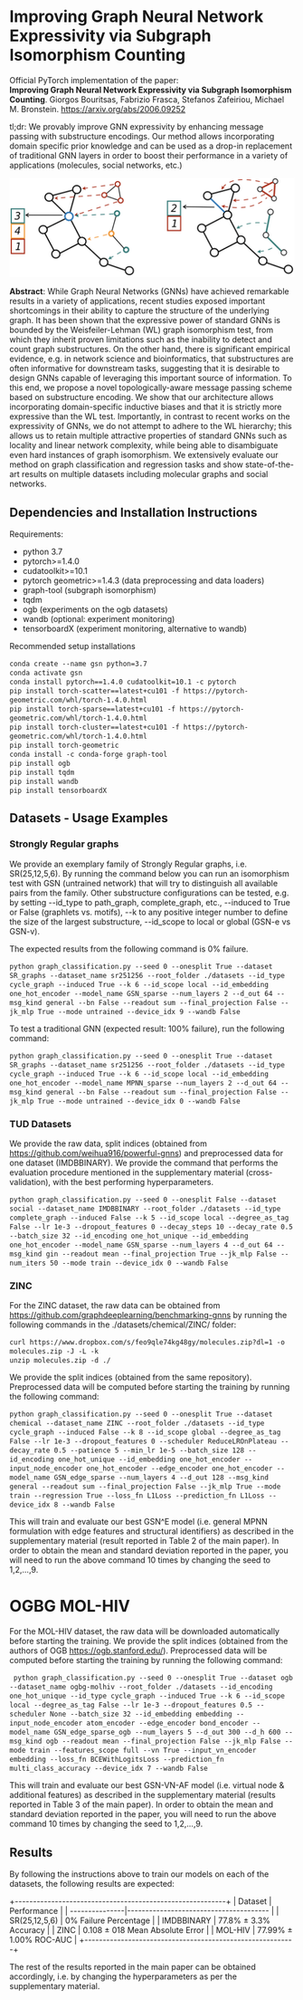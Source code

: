 # Improving Graph Neural Network Expressivity via Subgraph Isomorphism Counting

Official PyTorch implementation of the paper:  
**Improving Graph Neural Network Expressivity via Subgraph Isomorphism Counting**. 
Giorgos Bouritsas, Fabrizio Frasca, Stefanos Zafeiriou, Michael M. Bronstein. 
https://arxiv.org/abs/2006.09252

tl;dr: We provably improve GNN expressivity by enhancing message passing with substructure encodings. Our method allows incorporating domain specific prior knowledge and can be used as a drop-in replacement of traditional GNN layers in order to boost their performance in a variety of applications (molecules, social networks, etc.)

![paper figure](images/matching_orbits.png)

**Abstract**: While Graph Neural Networks (GNNs) have achieved remarkable results in a
variety of applications, recent studies exposed important shortcomings in their
ability to capture the structure of the underlying graph. It has been shown that
the expressive power of standard GNNs is bounded by the Weisfeiler-Lehman
(WL) graph isomorphism test, from which they inherit proven limitations such
as the inability to detect and count graph substructures. On the other hand, there
is significant empirical evidence, e.g. in network science and bioinformatics,
that substructures are often informative for downstream tasks, suggesting that
it is desirable to design GNNs capable of leveraging this important source of
information. To this end, we propose a novel topologically-aware message passing
scheme based on substructure encoding. We show that our architecture allows
incorporating domain-specific inductive biases and that it is strictly more expressive
than the WL test. Importantly, in contrast to recent works on the expressivity
of GNNs, we do not attempt to adhere to the WL hierarchy; this allows us to
retain multiple attractive properties of standard GNNs such as locality and linear
network complexity, while being able to disambiguate even hard instances of graph
isomorphism. We extensively evaluate our method on graph classification and
regression tasks and show state-of-the-art results on multiple datasets including
molecular graphs and social networks.

## Dependencies and Installation Instructions

Requirements:
- python 3.7
- pytorch>=1.4.0
- cudatoolkit>=10.1
- pytorch geometric>=1.4.3 (data preprocessing and data loaders)
- graph-tool (subgraph isomorphism)
- tqdm
- ogb (experiments on the ogb datasets)
- wandb (optional: experiment monitoring)
- tensorboardX (experiment monitoring, alternative to wandb)

Recommended setup installations
```
conda create --name gsn python=3.7
conda activate gsn
conda install pytorch==1.4.0 cudatoolkit=10.1 -c pytorch
pip install torch-scatter==latest+cu101 -f https://pytorch-geometric.com/whl/torch-1.4.0.html
pip install torch-sparse==latest+cu101 -f https://pytorch-geometric.com/whl/torch-1.4.0.html
pip install torch-cluster==latest+cu101 -f https://pytorch-geometric.com/whl/torch-1.4.0.html
pip install torch-geometric
conda install -c conda-forge graph-tool
pip install ogb
pip install tqdm
pip install wandb
pip install tensorboardX

```
## Datasets - Usage Examples

### Strongly Regular graphs

We provide an exemplary family of Strongly Regular graphs, i.e. SR(25,12,5,6). By running the command below you can run an isomorphism test with GSN (untrained network) that will try to distinguish all available pairs from the family. Other substructure configurations can be tested, e.g. by setting --id_type to path_graph, complete_graph, etc., --induced to True or False (graphlets vs. motifs), --k to any positive integer number to define the size of the largest substructure, --id_scope to local or global (GSN-e vs GSN-v).

The expected results from the following command is 0% failure.
```Cycle GSN-e (6-length graphlet cycles)
python graph_classification.py --seed 0 --onesplit True --dataset SR_graphs --dataset_name sr251256 --root_folder ./datasets --id_type cycle_graph --induced True --k 6 --id_scope local --id_embedding one_hot_encoder --model_name GSN_sparse --num_layers 2 --d_out 64 --msg_kind general --bn False --readout sum --final_projection False --jk_mlp True --mode untrained --device_idx 9 --wandb False
```

To test a traditional GNN (expected result: 100% failure), run the following command:
```traditional GNN (equiv. to 1-WL)
python graph_classification.py --seed 0 --onesplit True --dataset SR_graphs --dataset_name sr251256 --root_folder ./datasets --id_type cycle_graph --induced True --k 6 --id_scope local --id_embedding one_hot_encoder --model_name MPNN_sparse --num_layers 2 --d_out 64 --msg_kind general --bn False --readout sum --final_projection False --jk_mlp True --mode untrained --device_idx 0 --wandb False
```

### TUD Datasets

We provide the raw data, split indices (obtained from https://github.com/weihua916/powerful-gnns) and preprocessed data for one dataset (IMDBBINARY). We provide the command that performs the evaluation procedure mentioned in the supplementary material (cross-validation), with the best performing hyperparameters.

```
python graph_classification.py --seed 0 --onesplit False --dataset social --dataset_name IMDBBINARY --root_folder ./datasets --id_type complete_graph --induced False --k 5 --id_scope local --degree_as_tag False --lr 1e-3 --dropout_features 0 --decay_steps 10 --decay_rate 0.5 --batch_size 32 --id_encoding one_hot_unique --id_embedding one_hot_encoder --model_name GSN_sparse --num_layers 4 --d_out 64 --msg_kind gin --readout mean --final_projection True --jk_mlp False --num_iters 50 --mode train --device_idx 0 --wandb False
```

### ZINC

For the ZINC dataset, the raw data can be obtained from https://github.com/graphdeeplearning/benchmarking-gnns by running the following commands in the ./datasets/chemical/ZINC/ folder:
```
curl https://www.dropbox.com/s/feo9qle74kg48gy/molecules.zip?dl=1 -o molecules.zip -J -L -k
unzip molecules.zip -d ./
```
We provide the split indices (obtained from the same repository). Preprocessed data will be computed before starting the training by running the following command:
```
python graph_classification.py --seed 0 --onesplit True --dataset chemical --dataset_name ZINC --root_folder ./datasets --id_type cycle_graph --induced False --k 8 --id_scope global --degree_as_tag False --lr 1e-3 --dropout_features 0 --scheduler ReduceLROnPlateau --decay_rate 0.5 --patience 5 --min_lr 1e-5 --batch_size 128 --id_encoding one_hot_unique --id_embedding one_hot_encoder --input_node_encoder one_hot_encoder --edge_encoder one_hot_encoder --model_name GSN_edge_sparse --num_layers 4 --d_out 128 --msg_kind general --readout sum --final_projection False --jk_mlp True --mode train --regression True --loss_fn L1Loss --prediction_fn L1Loss --device_idx 8 --wandb False
```

This will train and evaluate our best GSN^E model (i.e. general MPNN formulation with edge features and structural identifiers) as described in the supplementary material (result reported in Table 2 of the main paper). In order to obtain the mean and standard deviation reported in the paper, you will need to run the above command 10 times by changing the seed to 1,2,...,9.

# OGBG MOL-HIV

For the MOL-HIV dataset, the raw data will be downloaded automatically before starting the training. We provide the split indices (obtained from the authors of OGB https://ogb.stanford.edu/). Preprocessed data will be computed before starting the training by running the following command:
```
 python graph_classification.py --seed 0 --onesplit True --dataset ogb --dataset_name ogbg-molhiv --root_folder ./datasets --id_encoding one_hot_unique --id_type cycle_graph --induced True --k 6 --id_scope local --degree_as_tag False --lr 1e-3 --dropout_features 0.5 --scheduler None --batch_size 32 --id_embedding embedding --input_node_encoder atom_encoder --edge_encoder bond_encoder --model_name GSN_edge_sparse_ogb --num_layers 5 --d_out 300 --d_h 600 --msg_kind ogb --readout mean --final_projection False --jk_mlp False --mode train --features_scope full --vn True --input_vn_encoder embedding --loss_fn BCEWithLogitsLoss --prediction_fn multi_class_accuracy --device_idx 7 --wandb False
```

This will train and evaluate our best GSN-VN-AF model (i.e. virtual node & additional features) as described in the supplementary material (results reported in Table 3 of the main paper). In order to obtain the mean and standard deviation reported in the paper, you will need to run the above command 10 times by changing the seed to 1,2,...,9.


## Results

By following the instructions above to train our models on each of the datasets, the following results are expected:

+----------------------------------------------------------+
|   Dataset      |      Performance                        |
| ---------------|---------------------------------------  |
|  SR(25,12,5,6) |     0%              Failure Percentage  |
|  IMDBBINARY    |     77.8% ± 3.3%    Accuracy            |
|  ZINC          |     0.108 ± 018     Mean Absolute Error |
|  MOL-HIV       |     77.99% ± 1.00%  ROC-AUC             |
+----------------------------------------------------------+

The rest of the results reported in the main paper can be obtained accordingly, i.e. by changing the hyperparameters as per the supplementary material.
